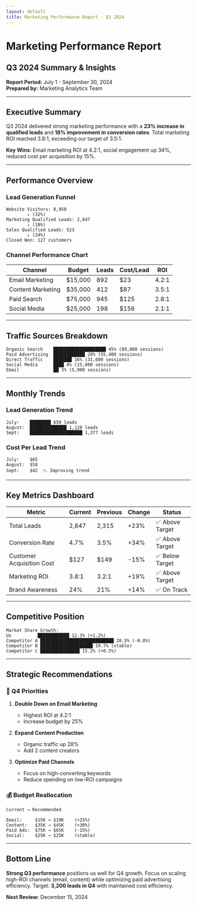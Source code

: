 ```yaml
---
layout: default
title: Marketing Performance Report - Q3 2024
---
```


# Marketing Performance Report
## Q3 2024 Summary & Insights

**Report Period:** July 1 - September 30, 2024  
**Prepared by:** Marketing Analytics Team

---

## Executive Summary

Q3 2024 delivered strong marketing performance with a **23% increase in qualified leads** and **18% improvement in conversion rates**. Total marketing ROI reached 3.8:1, exceeding our target of 3.5:1.

**Key Wins:** Email marketing ROI at 4.2:1, social engagement up 34%, reduced cost per acquisition by 15%.

---

## Performance Overview

### Lead Generation Funnel
```
Website Visitors: 8,950
        ↓ (32%)
Marketing Qualified Leads: 2,847
        ↓ (18%)
Sales Qualified Leads: 523
        ↓ (24%)
Closed Won: 127 customers
```

### Channel Performance Chart

| Channel | Budget | Leads | Cost/Lead | ROI |
|---------|--------|-------|-----------|-----|
| Email Marketing | $15,000 | 892 | $23 | 4.2:1 |
| Content Marketing | $35,000 | 412 | $87 | 3.5:1 |
| Paid Search | $75,000 | 945 | $125 | 2.8:1 |
| Social Media | $25,000 | 198 | $156 | 2.1:1 |

---

## Traffic Sources Breakdown

```
Organic Search    ████████████████████ 45% (89,000 sessions)
Paid Advertising  ████████████ 28% (55,400 sessions)
Direct Traffic    ███████ 16% (31,600 sessions)
Social Media      ████ 8% (15,800 sessions)
Email             ██ 3% (5,900 sessions)
```

---

## Monthly Trends

### Lead Generation Trend
```
July:    ████████ 850 leads
August:  ██████████████ 1,120 leads  
Sept:    ████████████████████ 1,377 leads
```

### Cost Per Lead Trend
```
July:    $65
August:  $58
Sept:    $42  📉 Improving trend
```

---

## Key Metrics Dashboard

| Metric | Current | Previous | Change | Status |
|--------|---------|----------|---------|---------|
| Total Leads | 2,847 | 2,315 | +23% | ✅ Above Target |
| Conversion Rate | 4.7% | 3.5% | +34% | ✅ Above Target |
| Customer Acquisition Cost | $127 | $149 | -15% | ✅ Below Target |
| Marketing ROI | 3.8:1 | 3.2:1 | +19% | ✅ Above Target |
| Brand Awareness | 24% | 21% | +14% | ✅ On Track |

---

## Competitive Position

```
Market Share Growth:
Us          ████████████ 12.3% (+1.2%)
Competitor A ████████████████████████████ 28.5% (-0.8%)
Competitor B ████████████████████ 19.7% (stable)
Competitor C ███████████████ 15.2% (+0.5%)
```

---

## Strategic Recommendations

### 🎯 Q4 Priorities

1. **Double Down on Email Marketing**
   - Highest ROI at 4.2:1
   - Increase budget by 25%

2. **Expand Content Production**
   - Organic traffic up 28%
   - Add 2 content creators

3. **Optimize Paid Channels**
   - Focus on high-converting keywords
   - Reduce spending on low-ROI campaigns

### 💰 Budget Reallocation

```
Current → Recommended

Email:     $15K → $19K    (+25%)
Content:   $35K → $45K    (+30%)
Paid Ads:  $75K → $65K    (-15%)
Social:    $25K → $25K    (stable)
```

---

## Bottom Line

**Strong Q3 performance** positions us well for Q4 growth. Focus on scaling high-ROI channels (email, content) while optimizing paid advertising efficiency. Target: **3,200 leads in Q4** with maintained cost efficiency.

**Next Review:** December 15, 2024
